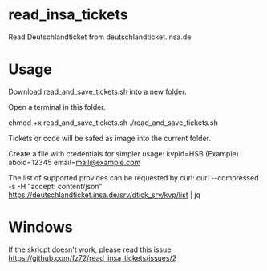 # read_insa_tickets
Read Deutschlandticket from deutschlandticket.insa.de

# Usage

Download read_and_save_tickets.sh into a new folder.

Open a terminal in this folder.

chmod +x read_and_save_tickets.sh
./read_and_save_tickets.sh

Tickets qr code will be safed as image into the current folder.

Create a file with credentials for simpler usage:
kvpid=HSB (Example)
aboid=12345
email=mail@example.com

The list of supported provides can be requested by curl:
curl --compressed -s -H "accept: content/json" https://deutschlandticket.insa.de/srv/dtick_srv/kvp/list | jq

# Windows

If the skricpt doesn't work, please read this issue: https://github.com/fz72/read_insa_tickets/issues/2
